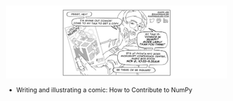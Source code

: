 ![A promotional graphic of Mars holding up a comic. They say Psst, hey! I'm giving out comics! Come to my talk to get a copy. My talk is Comics in NumPy? More Likely than you think!"](https://raw.githubusercontent.com/MarsBarLee/marsbarlee.github.io/main/images/promotional%20graphic-github.png)

- Writing and illustrating a comic: How to Contribute to NumPy


<!--
**MarsBarLee/marsbarlee** is a ✨ _special_ ✨ repository because its `README.md` (this file) appears on your GitHub profile.

Here are some ideas to get you started:

- 🔭 I’m currently working on ...
- 🌱 I’m currently learning ...
- 👯 I’m looking to collaborate on ...
- 🤔 I’m looking for help with ...
- 💬 Ask me about ...
- 📫 How to reach me: ...
- 😄 Pronouns: ...
- ⚡ Fun fact: ...
-->
